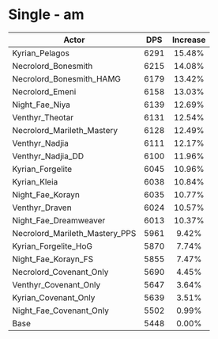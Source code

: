 # Single - am
| Actor | DPS | Increase |
|---|:---:|:---:|
|Kyrian_Pelagos|6291|15.48%|
|Necrolord_Bonesmith|6215|14.08%|
|Necrolord_Bonesmith_HAMG|6179|13.42%|
|Necrolord_Emeni|6158|13.03%|
|Night_Fae_Niya|6139|12.69%|
|Venthyr_Theotar|6131|12.54%|
|Necrolord_Marileth_Mastery|6128|12.49%|
|Venthyr_Nadjia|6111|12.17%|
|Venthyr_Nadjia_DD|6100|11.96%|
|Kyrian_Forgelite|6045|10.96%|
|Kyrian_Kleia|6038|10.84%|
|Night_Fae_Korayn|6035|10.77%|
|Venthyr_Draven|6024|10.57%|
|Night_Fae_Dreamweaver|6013|10.37%|
|Necrolord_Marileth_Mastery_PPS|5961|9.42%|
|Kyrian_Forgelite_HoG|5870|7.74%|
|Night_Fae_Korayn_FS|5855|7.47%|
|Necrolord_Covenant_Only|5690|4.45%|
|Venthyr_Covenant_Only|5647|3.64%|
|Kyrian_Covenant_Only|5639|3.51%|
|Night_Fae_Covenant_Only|5502|0.99%|
|Base|5448|0.00%|
